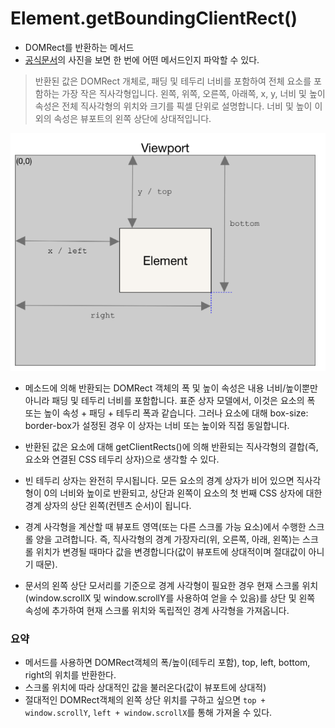 # Element.getBoundingClientRect()

- DOMRect를 반환하는 메서드
- [공식문서](https://developer.mozilla.org/en-US/docs/Web/API/Element/getBoundingClientRect)의 사진을 보면 한 번에 어떤 메서드인지 파악할 수 있다.

> 반환된 값은 DOMRect 개체로, 패딩 및 테두리 너비를 포함하여 전체 요소를 포함하는 가장 작은 직사각형입니다. 왼쪽, 위쪽, 오른쪽, 아래쪽, x, y, 너비 및 높이 속성은 전체 직사각형의 위치와 크기를 픽셀 단위로 설명합니다. 너비 및 높이 이외의 속성은 뷰포트의 왼쪽 상단에 상대적입니다.

![image-20210205010547613](Element.getBoundingClientRect().assets/image-20210205010547613.png)

- 메소드에 의해 반환되는 DOMRect 객체의 폭 및 높이 속성은 내용 너비/높이뿐만 아니라 패딩 및 테두리 너비를 포함합니다. 표준 상자 모델에서, 이것은 요소의 폭 또는 높이 속성 + 패딩 + 테두리 폭과 같습니다. 그러나 요소에 대해 box-size: border-box가 설정된 경우 이 상자는 너비 또는 높이와 직접 동일합니다.

- 반환된 값은 요소에 대해 getClientRects()에 의해 반환되는 직사각형의 결합(즉, 요소와 연결된 CSS 테두리 상자)으로 생각할 수 있다.

- 빈 테두리 상자는 완전히 무시됩니다. 모든 요소의 경계 상자가 비어 있으면 직사각형이 0의 너비와 높이로 반환되고, 상단과 왼쪽이 요소의 첫 번째 CSS 상자에 대한 경계 상자의 상단 왼쪽(컨텐츠 순서)이 됩니다.

- 경계 사각형을 계산할 때 뷰포트 영역(또는 다른 스크롤 가능 요소)에서 수행한 스크롤 양을 고려합니다. 즉, 직사각형의 경계 가장자리(위, 오른쪽, 아래, 왼쪽)는 스크롤 위치가 변경될 때마다 값을 변경합니다(값이 뷰포트에 상대적이며 절대값이 아니기 때문).

- 문서의 왼쪽 상단 모서리를 기준으로 경계 사각형이 필요한 경우 현재 스크롤 위치(window.scrollX 및 window.scrollY를 사용하여 얻을 수 있음)를 상단 및 왼쪽 속성에 추가하여 현재 스크롤 위치와 독립적인 경계 사각형을 가져옵니다.



### 요약

- 메서드를 사용하면 DOMRect객체의 폭/높이(테두리 포함), top, left, bottom, right의 위치를 반환한다.
- 스크롤 위치에 따라 상대적인 값을 불러온다(값이 뷰포트에 상대적)
- 절대적인 DOMRect객체의 왼쪽 상단 위치를 구하고 싶으면 `top + window.scrollY`, `left + window.scrollX`를 통해 가져올 수 있다. 